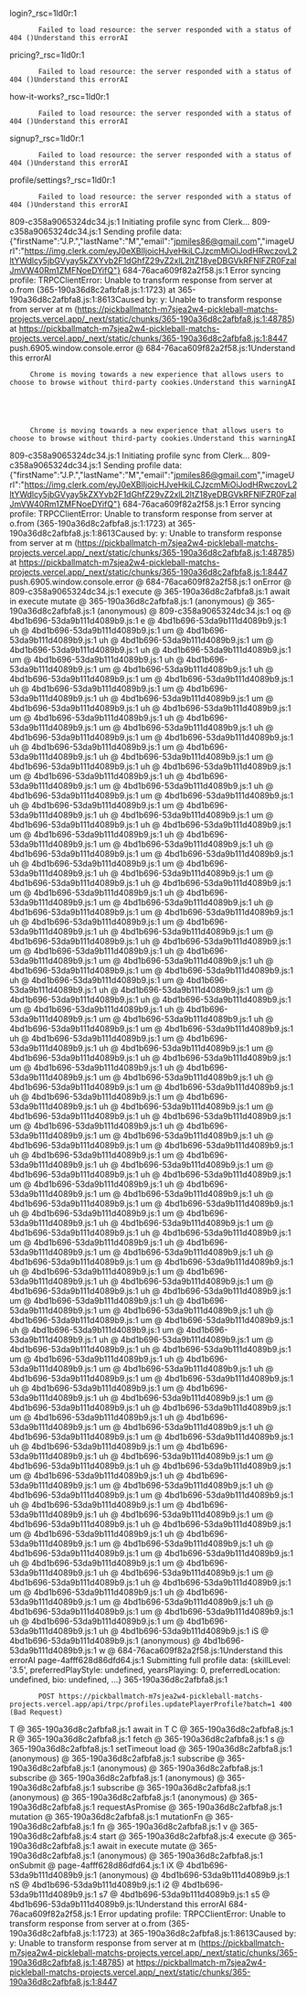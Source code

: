 login?_rsc=1ld0r:1 
            
            
           Failed to load resource: the server responded with a status of 404 ()Understand this errorAI
pricing?_rsc=1ld0r:1 
            
            
           Failed to load resource: the server responded with a status of 404 ()Understand this errorAI
how-it-works?_rsc=1ld0r:1 
            
            
           Failed to load resource: the server responded with a status of 404 ()Understand this errorAI
signup?_rsc=1ld0r:1 
            
            
           Failed to load resource: the server responded with a status of 404 ()Understand this errorAI
profile/settings?_rsc=1ld0r:1 
            
            
           Failed to load resource: the server responded with a status of 404 ()Understand this errorAI
809-c358a9065324dc34.js:1 Initiating profile sync from Clerk...
809-c358a9065324dc34.js:1 Sending profile data: {"firstName":"J.P.","lastName":"M","email":"jpmiles86@gmail.com","imageUrl":"https://img.clerk.com/eyJ0eXBlIjoicHJveHkiLCJzcmMiOiJodHRwczovL2ltYWdlcy5jbGVyay5kZXYvb2F1dGhfZ29vZ2xlL2ltZ18yeDBGVkRFNlFZR0FzalJmVW40Rm1ZMFNoeDYifQ"}
684-76aca609f82a2f58.js:1 Error syncing profile: TRPCClientError: Unable to transform response from server
    at o.from (365-190a36d8c2afbfa8.js:1:1723)
    at 365-190a36d8c2afbfa8.js:1:8613Caused by: y: Unable to transform response from server
    at m (https://pickballmatch-m7sjea2w4-pickleball-matchs-projects.vercel.app/_next/static/chunks/365-190a36d8c2afbfa8.js:1:48785)
    at https://pickballmatch-m7sjea2w4-pickleball-matchs-projects.vercel.app/_next/static/chunks/365-190a36d8c2afbfa8.js:1:8447
push.6905.window.console.error @ 684-76aca609f82a2f58.js:1Understand this errorAI

                
          
          
          
         Chrome is moving towards a new experience that allows users to choose to browse without third-party cookies.Understand this warningAI

                
          
          
          
         Chrome is moving towards a new experience that allows users to choose to browse without third-party cookies.Understand this warningAI
809-c358a9065324dc34.js:1 Initiating profile sync from Clerk...
809-c358a9065324dc34.js:1 Sending profile data: {"firstName":"J.P.","lastName":"M","email":"jpmiles86@gmail.com","imageUrl":"https://img.clerk.com/eyJ0eXBlIjoicHJveHkiLCJzcmMiOiJodHRwczovL2ltYWdlcy5jbGVyay5kZXYvb2F1dGhfZ29vZ2xlL2ltZ18yeDBGVkRFNlFZR0FzalJmVW40Rm1ZMFNoeDYifQ"}
684-76aca609f82a2f58.js:1 Error syncing profile: TRPCClientError: Unable to transform response from server
    at o.from (365-190a36d8c2afbfa8.js:1:1723)
    at 365-190a36d8c2afbfa8.js:1:8613Caused by: y: Unable to transform response from server
    at m (https://pickballmatch-m7sjea2w4-pickleball-matchs-projects.vercel.app/_next/static/chunks/365-190a36d8c2afbfa8.js:1:48785)
    at https://pickballmatch-m7sjea2w4-pickleball-matchs-projects.vercel.app/_next/static/chunks/365-190a36d8c2afbfa8.js:1:8447
push.6905.window.console.error @ 684-76aca609f82a2f58.js:1
onError @ 809-c358a9065324dc34.js:1
execute @ 365-190a36d8c2afbfa8.js:1
await in execute
mutate @ 365-190a36d8c2afbfa8.js:1
(anonymous) @ 365-190a36d8c2afbfa8.js:1
(anonymous) @ 809-c358a9065324dc34.js:1
oq @ 4bd1b696-53da9b111d4089b9.js:1
e @ 4bd1b696-53da9b111d4089b9.js:1
uh @ 4bd1b696-53da9b111d4089b9.js:1
um @ 4bd1b696-53da9b111d4089b9.js:1
uh @ 4bd1b696-53da9b111d4089b9.js:1
um @ 4bd1b696-53da9b111d4089b9.js:1
uh @ 4bd1b696-53da9b111d4089b9.js:1
um @ 4bd1b696-53da9b111d4089b9.js:1
uh @ 4bd1b696-53da9b111d4089b9.js:1
um @ 4bd1b696-53da9b111d4089b9.js:1
uh @ 4bd1b696-53da9b111d4089b9.js:1
um @ 4bd1b696-53da9b111d4089b9.js:1
uh @ 4bd1b696-53da9b111d4089b9.js:1
um @ 4bd1b696-53da9b111d4089b9.js:1
uh @ 4bd1b696-53da9b111d4089b9.js:1
um @ 4bd1b696-53da9b111d4089b9.js:1
uh @ 4bd1b696-53da9b111d4089b9.js:1
um @ 4bd1b696-53da9b111d4089b9.js:1
uh @ 4bd1b696-53da9b111d4089b9.js:1
um @ 4bd1b696-53da9b111d4089b9.js:1
uh @ 4bd1b696-53da9b111d4089b9.js:1
um @ 4bd1b696-53da9b111d4089b9.js:1
uh @ 4bd1b696-53da9b111d4089b9.js:1
um @ 4bd1b696-53da9b111d4089b9.js:1
uh @ 4bd1b696-53da9b111d4089b9.js:1
um @ 4bd1b696-53da9b111d4089b9.js:1
uh @ 4bd1b696-53da9b111d4089b9.js:1
um @ 4bd1b696-53da9b111d4089b9.js:1
uh @ 4bd1b696-53da9b111d4089b9.js:1
um @ 4bd1b696-53da9b111d4089b9.js:1
uh @ 4bd1b696-53da9b111d4089b9.js:1
um @ 4bd1b696-53da9b111d4089b9.js:1
uh @ 4bd1b696-53da9b111d4089b9.js:1
um @ 4bd1b696-53da9b111d4089b9.js:1
uh @ 4bd1b696-53da9b111d4089b9.js:1
um @ 4bd1b696-53da9b111d4089b9.js:1
uh @ 4bd1b696-53da9b111d4089b9.js:1
um @ 4bd1b696-53da9b111d4089b9.js:1
uh @ 4bd1b696-53da9b111d4089b9.js:1
um @ 4bd1b696-53da9b111d4089b9.js:1
uh @ 4bd1b696-53da9b111d4089b9.js:1
um @ 4bd1b696-53da9b111d4089b9.js:1
uh @ 4bd1b696-53da9b111d4089b9.js:1
um @ 4bd1b696-53da9b111d4089b9.js:1
uh @ 4bd1b696-53da9b111d4089b9.js:1
um @ 4bd1b696-53da9b111d4089b9.js:1
uh @ 4bd1b696-53da9b111d4089b9.js:1
um @ 4bd1b696-53da9b111d4089b9.js:1
uh @ 4bd1b696-53da9b111d4089b9.js:1
um @ 4bd1b696-53da9b111d4089b9.js:1
uh @ 4bd1b696-53da9b111d4089b9.js:1
um @ 4bd1b696-53da9b111d4089b9.js:1
uh @ 4bd1b696-53da9b111d4089b9.js:1
um @ 4bd1b696-53da9b111d4089b9.js:1
uh @ 4bd1b696-53da9b111d4089b9.js:1
um @ 4bd1b696-53da9b111d4089b9.js:1
uh @ 4bd1b696-53da9b111d4089b9.js:1
um @ 4bd1b696-53da9b111d4089b9.js:1
uh @ 4bd1b696-53da9b111d4089b9.js:1
um @ 4bd1b696-53da9b111d4089b9.js:1
uh @ 4bd1b696-53da9b111d4089b9.js:1
um @ 4bd1b696-53da9b111d4089b9.js:1
uh @ 4bd1b696-53da9b111d4089b9.js:1
um @ 4bd1b696-53da9b111d4089b9.js:1
uh @ 4bd1b696-53da9b111d4089b9.js:1
um @ 4bd1b696-53da9b111d4089b9.js:1
uh @ 4bd1b696-53da9b111d4089b9.js:1
um @ 4bd1b696-53da9b111d4089b9.js:1
uh @ 4bd1b696-53da9b111d4089b9.js:1
um @ 4bd1b696-53da9b111d4089b9.js:1
uh @ 4bd1b696-53da9b111d4089b9.js:1
um @ 4bd1b696-53da9b111d4089b9.js:1
uh @ 4bd1b696-53da9b111d4089b9.js:1
um @ 4bd1b696-53da9b111d4089b9.js:1
uh @ 4bd1b696-53da9b111d4089b9.js:1
um @ 4bd1b696-53da9b111d4089b9.js:1
uh @ 4bd1b696-53da9b111d4089b9.js:1
um @ 4bd1b696-53da9b111d4089b9.js:1
uh @ 4bd1b696-53da9b111d4089b9.js:1
um @ 4bd1b696-53da9b111d4089b9.js:1
uh @ 4bd1b696-53da9b111d4089b9.js:1
um @ 4bd1b696-53da9b111d4089b9.js:1
uh @ 4bd1b696-53da9b111d4089b9.js:1
um @ 4bd1b696-53da9b111d4089b9.js:1
uh @ 4bd1b696-53da9b111d4089b9.js:1
um @ 4bd1b696-53da9b111d4089b9.js:1
uh @ 4bd1b696-53da9b111d4089b9.js:1
um @ 4bd1b696-53da9b111d4089b9.js:1
uh @ 4bd1b696-53da9b111d4089b9.js:1
um @ 4bd1b696-53da9b111d4089b9.js:1
uh @ 4bd1b696-53da9b111d4089b9.js:1
um @ 4bd1b696-53da9b111d4089b9.js:1
uh @ 4bd1b696-53da9b111d4089b9.js:1
um @ 4bd1b696-53da9b111d4089b9.js:1
uh @ 4bd1b696-53da9b111d4089b9.js:1
um @ 4bd1b696-53da9b111d4089b9.js:1
uh @ 4bd1b696-53da9b111d4089b9.js:1
um @ 4bd1b696-53da9b111d4089b9.js:1
uh @ 4bd1b696-53da9b111d4089b9.js:1
um @ 4bd1b696-53da9b111d4089b9.js:1
uh @ 4bd1b696-53da9b111d4089b9.js:1
um @ 4bd1b696-53da9b111d4089b9.js:1
uh @ 4bd1b696-53da9b111d4089b9.js:1
um @ 4bd1b696-53da9b111d4089b9.js:1
uh @ 4bd1b696-53da9b111d4089b9.js:1
um @ 4bd1b696-53da9b111d4089b9.js:1
uh @ 4bd1b696-53da9b111d4089b9.js:1
um @ 4bd1b696-53da9b111d4089b9.js:1
uh @ 4bd1b696-53da9b111d4089b9.js:1
um @ 4bd1b696-53da9b111d4089b9.js:1
uh @ 4bd1b696-53da9b111d4089b9.js:1
um @ 4bd1b696-53da9b111d4089b9.js:1
uh @ 4bd1b696-53da9b111d4089b9.js:1
um @ 4bd1b696-53da9b111d4089b9.js:1
uh @ 4bd1b696-53da9b111d4089b9.js:1
um @ 4bd1b696-53da9b111d4089b9.js:1
uh @ 4bd1b696-53da9b111d4089b9.js:1
um @ 4bd1b696-53da9b111d4089b9.js:1
uh @ 4bd1b696-53da9b111d4089b9.js:1
um @ 4bd1b696-53da9b111d4089b9.js:1
uh @ 4bd1b696-53da9b111d4089b9.js:1
um @ 4bd1b696-53da9b111d4089b9.js:1
uh @ 4bd1b696-53da9b111d4089b9.js:1
um @ 4bd1b696-53da9b111d4089b9.js:1
uh @ 4bd1b696-53da9b111d4089b9.js:1
um @ 4bd1b696-53da9b111d4089b9.js:1
uh @ 4bd1b696-53da9b111d4089b9.js:1
um @ 4bd1b696-53da9b111d4089b9.js:1
uh @ 4bd1b696-53da9b111d4089b9.js:1
um @ 4bd1b696-53da9b111d4089b9.js:1
uh @ 4bd1b696-53da9b111d4089b9.js:1
um @ 4bd1b696-53da9b111d4089b9.js:1
uh @ 4bd1b696-53da9b111d4089b9.js:1
um @ 4bd1b696-53da9b111d4089b9.js:1
uh @ 4bd1b696-53da9b111d4089b9.js:1
um @ 4bd1b696-53da9b111d4089b9.js:1
uh @ 4bd1b696-53da9b111d4089b9.js:1
um @ 4bd1b696-53da9b111d4089b9.js:1
uh @ 4bd1b696-53da9b111d4089b9.js:1
um @ 4bd1b696-53da9b111d4089b9.js:1
uh @ 4bd1b696-53da9b111d4089b9.js:1
um @ 4bd1b696-53da9b111d4089b9.js:1
uh @ 4bd1b696-53da9b111d4089b9.js:1
um @ 4bd1b696-53da9b111d4089b9.js:1
uh @ 4bd1b696-53da9b111d4089b9.js:1
um @ 4bd1b696-53da9b111d4089b9.js:1
uh @ 4bd1b696-53da9b111d4089b9.js:1
um @ 4bd1b696-53da9b111d4089b9.js:1
uh @ 4bd1b696-53da9b111d4089b9.js:1
um @ 4bd1b696-53da9b111d4089b9.js:1
uh @ 4bd1b696-53da9b111d4089b9.js:1
um @ 4bd1b696-53da9b111d4089b9.js:1
uh @ 4bd1b696-53da9b111d4089b9.js:1
um @ 4bd1b696-53da9b111d4089b9.js:1
uh @ 4bd1b696-53da9b111d4089b9.js:1
um @ 4bd1b696-53da9b111d4089b9.js:1
uh @ 4bd1b696-53da9b111d4089b9.js:1
um @ 4bd1b696-53da9b111d4089b9.js:1
uh @ 4bd1b696-53da9b111d4089b9.js:1
um @ 4bd1b696-53da9b111d4089b9.js:1
uh @ 4bd1b696-53da9b111d4089b9.js:1
um @ 4bd1b696-53da9b111d4089b9.js:1
uh @ 4bd1b696-53da9b111d4089b9.js:1
um @ 4bd1b696-53da9b111d4089b9.js:1
uh @ 4bd1b696-53da9b111d4089b9.js:1
um @ 4bd1b696-53da9b111d4089b9.js:1
uh @ 4bd1b696-53da9b111d4089b9.js:1
um @ 4bd1b696-53da9b111d4089b9.js:1
uh @ 4bd1b696-53da9b111d4089b9.js:1
um @ 4bd1b696-53da9b111d4089b9.js:1
uh @ 4bd1b696-53da9b111d4089b9.js:1
um @ 4bd1b696-53da9b111d4089b9.js:1
uh @ 4bd1b696-53da9b111d4089b9.js:1
um @ 4bd1b696-53da9b111d4089b9.js:1
uh @ 4bd1b696-53da9b111d4089b9.js:1
iS @ 4bd1b696-53da9b111d4089b9.js:1
(anonymous) @ 4bd1b696-53da9b111d4089b9.js:1
w @ 684-76aca609f82a2f58.js:1Understand this errorAI
page-4afff628d86dfd64.js:1 Submitting full profile data: {skillLevel: '3.5', preferredPlayStyle: undefined, yearsPlaying: 0, preferredLocation: undefined, bio: undefined, …}
365-190a36d8c2afbfa8.js:1 
            
            
           POST https://pickballmatch-m7sjea2w4-pickleball-matchs-projects.vercel.app/api/trpc/profiles.updatePlayerProfile?batch=1 400 (Bad Request)
T @ 365-190a36d8c2afbfa8.js:1
await in T
C @ 365-190a36d8c2afbfa8.js:1
R @ 365-190a36d8c2afbfa8.js:1
fetch @ 365-190a36d8c2afbfa8.js:1
s @ 365-190a36d8c2afbfa8.js:1
setTimeout
load @ 365-190a36d8c2afbfa8.js:1
(anonymous) @ 365-190a36d8c2afbfa8.js:1
subscribe @ 365-190a36d8c2afbfa8.js:1
(anonymous) @ 365-190a36d8c2afbfa8.js:1
subscribe @ 365-190a36d8c2afbfa8.js:1
(anonymous) @ 365-190a36d8c2afbfa8.js:1
subscribe @ 365-190a36d8c2afbfa8.js:1
(anonymous) @ 365-190a36d8c2afbfa8.js:1
(anonymous) @ 365-190a36d8c2afbfa8.js:1
requestAsPromise @ 365-190a36d8c2afbfa8.js:1
mutation @ 365-190a36d8c2afbfa8.js:1
mutationFn @ 365-190a36d8c2afbfa8.js:1
fn @ 365-190a36d8c2afbfa8.js:1
v @ 365-190a36d8c2afbfa8.js:4
start @ 365-190a36d8c2afbfa8.js:4
execute @ 365-190a36d8c2afbfa8.js:1
await in execute
mutate @ 365-190a36d8c2afbfa8.js:1
(anonymous) @ 365-190a36d8c2afbfa8.js:1
onSubmit @ page-4afff628d86dfd64.js:1
iX @ 4bd1b696-53da9b111d4089b9.js:1
(anonymous) @ 4bd1b696-53da9b111d4089b9.js:1
nS @ 4bd1b696-53da9b111d4089b9.js:1
i2 @ 4bd1b696-53da9b111d4089b9.js:1
s7 @ 4bd1b696-53da9b111d4089b9.js:1
s5 @ 4bd1b696-53da9b111d4089b9.js:1Understand this errorAI
684-76aca609f82a2f58.js:1 Error updating profile: TRPCClientError: Unable to transform response from server
    at o.from (365-190a36d8c2afbfa8.js:1:1723)
    at 365-190a36d8c2afbfa8.js:1:8613Caused by: y: Unable to transform response from server
    at m (https://pickballmatch-m7sjea2w4-pickleball-matchs-projects.vercel.app/_next/static/chunks/365-190a36d8c2afbfa8.js:1:48785)
    at https://pickballmatch-m7sjea2w4-pickleball-matchs-projects.vercel.app/_next/static/chunks/365-190a36d8c2afbfa8.js:1:8447